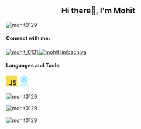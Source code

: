 <h2 align="center">Hi there👋, I'm Mohit</h2>
<p align="left">
  <img src="https://komarev.com/ghpvc/?username=mohit0129&label=Profile%20views&color=0e75b6&style=flat" alt="mohit0129" width="75" />
</p>
<h4 align="left">Connect with me:</h4>
<p align="left">
  <a href="https://twitter.com/mohit_0131" target="blank">
    <img align="center" src="https://raw.githubusercontent.com/rahuldkjain/github-profile-readme-generator/master/src/images/icons/Social/twitter.svg" alt="mohit_0131" height="20" width="30" />
  </a>
  <a href="https://www.linkedin.com/in/mohit-limbachiya-0373a2260" target="blank">
    <img align="center" src="https://raw.githubusercontent.com/rahuldkjain/github-profile-readme-generator/master/src/images/icons/Social/linked-in-alt.svg" alt="mohit limbachiya" height="20" width="30" />
  </a>
</p>
<h4 align="left">Languages and Tools:</h4>
<p align="left">
  <a href="https://developer.mozilla.org/en-US/docs/Web/JavaScript" target="_blank" rel="noreferrer">
    <img src="https://raw.githubusercontent.com/devicons/devicon/master/icons/javascript/javascript-original.svg" alt="javascript" width="30" height="30" />
  </a>
  <a href="https://reactjs.org/" target="_blank" rel="noreferrer">
    <img src="https://raw.githubusercontent.com/devicons/devicon/master/icons/react/react-original-wordmark.svg" alt="react" width="30" height="30" />
  </a>
</p>
<p>
  <img align="center" src="https://github-readme-stats.vercel.app/api/top-langs?username=mohit0129&show_icons=true&locale=en&layout=compact" alt="mohit0129" width="270" />
</p>
<p><img align="center" src="https://github-readme-stats.vercel.app/api?username=mohit0129&show_icons=true&locale=en" alt="mohit0129" width="270" />
</p>
<p>
  <img align="center" src="https://github-readme-streak-stats.herokuapp.com/?user=mohit0129&" alt="mohit0129" width="270" />
</p>


<!--
**Mohit0129/Mohit0129** is a ✨ _special_ ✨ repository because its `README.md` (this file) appears on your GitHub profile.

Here are some ideas to get you started:

- 🔭 I’m currently working on ...
- 🌱 I’m currently learning ...
- 👯 I’m looking to collaborate on ...
- 🤔 I’m looking for help with ...
- 💬 Ask me about ...
- 📫 How to reach me: ...
- 😄 Pronouns: ...
- ⚡ Fun fact: ...
-->
